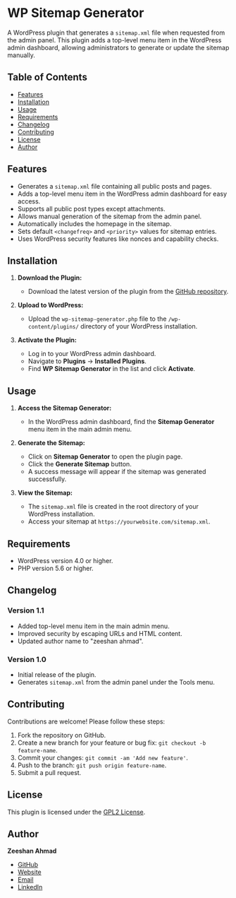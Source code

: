 # WP Sitemap Generator

A WordPress plugin that generates a `sitemap.xml` file when requested from the admin panel. This plugin adds a top-level menu item in the WordPress admin dashboard, allowing administrators to generate or update the sitemap manually.

## Table of Contents

- [Features](#features)
- [Installation](#installation)
- [Usage](#usage)
- [Requirements](#requirements)
- [Changelog](#changelog)
- [Contributing](#contributing)
- [License](#license)
- [Author](#author)

## Features

- Generates a `sitemap.xml` file containing all public posts and pages.
- Adds a top-level menu item in the WordPress admin dashboard for easy access.
- Supports all public post types except attachments.
- Allows manual generation of the sitemap from the admin panel.
- Automatically includes the homepage in the sitemap.
- Sets default `<changefreq>` and `<priority>` values for sitemap entries.
- Uses WordPress security features like nonces and capability checks.

## Installation

1. **Download the Plugin:**

   - Download the latest version of the plugin from the [GitHub repository](https://github.com/ziishanahmad/wp_sitemap_generator).

2. **Upload to WordPress:**

   - Upload the `wp-sitemap-generator.php` file to the `/wp-content/plugins/` directory of your WordPress installation.

3. **Activate the Plugin:**

   - Log in to your WordPress admin dashboard.
   - Navigate to **Plugins** → **Installed Plugins**.
   - Find **WP Sitemap Generator** in the list and click **Activate**.

## Usage

1. **Access the Sitemap Generator:**

   - In the WordPress admin dashboard, find the **Sitemap Generator** menu item in the main admin menu.

2. **Generate the Sitemap:**

   - Click on **Sitemap Generator** to open the plugin page.
   - Click the **Generate Sitemap** button.
   - A success message will appear if the sitemap was generated successfully.

3. **View the Sitemap:**

   - The `sitemap.xml` file is created in the root directory of your WordPress installation.
   - Access your sitemap at `https://yourwebsite.com/sitemap.xml`.

## Requirements

- WordPress version 4.0 or higher.
- PHP version 5.6 or higher.



## Changelog

### Version 1.1

- Added top-level menu item in the main admin menu.
- Improved security by escaping URLs and HTML content.
- Updated author name to "zeeshan ahmad".

### Version 1.0

- Initial release of the plugin.
- Generates `sitemap.xml` from the admin panel under the Tools menu.

## Contributing

Contributions are welcome! Please follow these steps:

1. Fork the repository on GitHub.
2. Create a new branch for your feature or bug fix: `git checkout -b feature-name`.
3. Commit your changes: `git commit -am 'Add new feature'`.
4. Push to the branch: `git push origin feature-name`.
5. Submit a pull request.

## License

This plugin is licensed under the [GPL2 License](https://www.gnu.org/licenses/gpl-2.0.html).

## Author

**Zeeshan Ahmad**

- [GitHub](https://github.com/ziishanahmad)
- [Website](https://ziishan.com)
- [Email](mailto:ziishanahmad@gmail.com)
- [LinkedIn](https://www.linkedin.com/in/ziishanahmad/)

